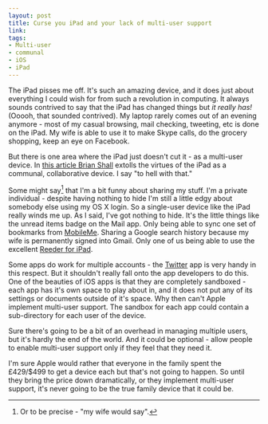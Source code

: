 ```yaml
---
layout: post
title: Curse you iPad and your lack of multi-user support
link: 
tags:
- Multi-user
- communal
- iOS
- iPad
---
```


The iPad pisses me off. It's such an amazing device, and it does just about everything I could wish for from such a revolution in computing. It always sounds contrived to say that the iPad has changed things but *it really has!* (Ooooh, that sounded contrived). My laptop rarely comes out of an evening anymore - most of my casual browsing, mail checking, tweeting, etc is done on the iPad. My wife is able to use it to make Skype calls, do the grocery shopping, keep an eye on Facebook.

But there is one area where the iPad just doesn't cut it - as a multi-user device. In [this article Brian Shall][brianshall.com] extolls the virtues of the iPad as a communal, collaborative device. I say "to hell with that."

Some might say[^1] that I'm a bit funny about sharing my stuff. I'm a private individual - despite having nothing to hide I'm still a little edgy about somebody else using my OS X login. So a single-user device like the iPad really winds me up. As I said, I've got nothing to hide. It's the little things like the unread items badge on the Mail app. Only being able to sync one set of bookmarks from [MobileMe][]. Sharing a Google search history because my wife is permanently signed into Gmail. Only one of us being able to use the excellent [Reeder for iPad][].

Some apps do work for multiple accounts - the [Twitter][] app is very handy in this respect. But it shouldn't really fall onto the app developers to do this. One of the beauties of iOS apps is that they are completely sandboxed - each app has it's own space to play about in, and it does not put any of its settings or documents outside of it's space. Why then can't Apple implement multi-user support. The sandbox for each app could contain a sub-directory for each user of the device.

Sure there's going to be a bit of an overhead in managing multiple users, but it's hardly the end of the world. And it could be optional - allow people to enable multi-user support only if they feel that they need it.

I'm sure Apple would rather that everyone in the family spent the £429/$499 to get a device each but that's not going to happen. So until they bring the price down dramatically, or they implement multi-user support, it's never going to be the true family device that it could be.

[brianshall.com]: http://brianshall.com/content/communal-computing-ipad-changes-everything-again-because-tablets-are-designed-collaboration-
[MobileMe]: http://www.me.com/
[Reeder for iPad]: http://itunes.apple.com/gb/app/reeder-for-ipad/id375661689?mt=8
[Twitter]: http://itunes.apple.com/uk/app/twitter/id333903271?mt=8

[^1]: Or to be precise - "my wife would say".
